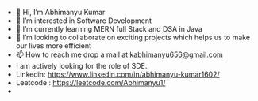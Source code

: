 - 👋 Hi, I’m Abhimanyu Kumar
- 👀 I’m interested in Software Development
- 🌱 I’m currently learning MERN full Stack and DSA in Java
- 💞️ I’m looking to collaborate on exciting projects which helps us to make our lives more efficient
- 📫 How to reach me drop a mail at kabhimanyu656@gmail.com
- I am actively looking for the role of SDE.
- Linkedin: https://www.linkedin.com/in/abhimanyu-kumar1602/
- Leetcode : https://leetcode.com/Abhimanyu1/
- 

<!---
kabhimanyu656/kabhimanyu656 is a ✨ special ✨ repository because its `README.md` (this file) appears on your GitHub profile.
You can click the Preview link to take a look at your changes.
--->
